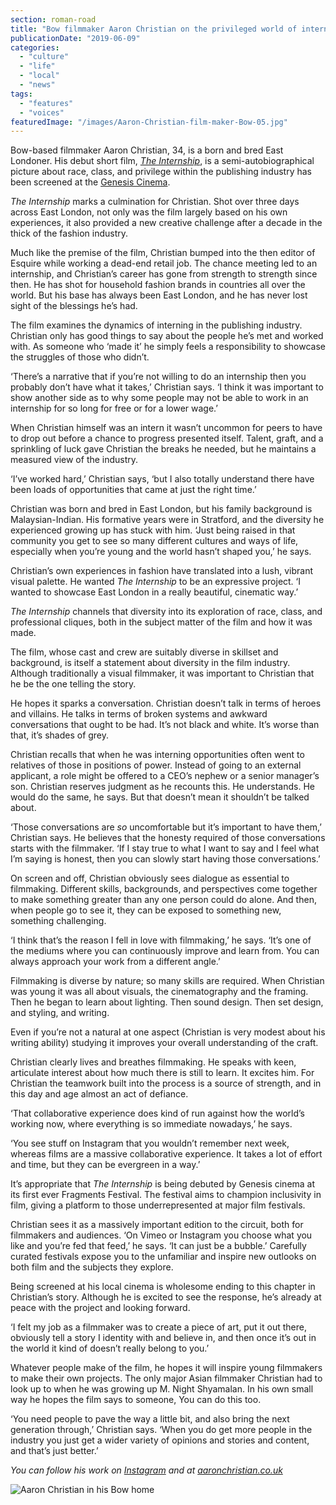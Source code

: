 ```yaml
---
section: roman-road
title: "Bow filmmaker Aaron Christian on the privileged world of internships"
publicationDate: "2019-06-09"
categories: 
  - "culture"
  - "life"
  - "local"
  - "news"
tags: 
  - "features"
  - "voices"
featuredImage: "/images/Aaron-Christian-film-maker-Bow-05.jpg"
---
```


Bow-based filmmaker Aaron Christian, 34, is a born and bred East Londoner. His debut short film, _[The Internship](https://theinternshipfilm.com/)_, is a semi-autobiographical picture about race, class, and privilege within the publishing industry has been screened at the [Genesis Cinema](https://romanroadlondon.com/genesis-cinema-mile-end/).

_The Internship_ marks a culmination for Christian. Shot over three days across East London, not only was the film largely based on his own experiences, it also provided a new creative challenge after a decade in the thick of the fashion industry.

Much like the premise of the film, Christian bumped into the then editor of Esquire while working a dead-end retail job. The chance meeting led to an internship, and Christian’s career has gone from strength to strength since then. He has shot for household fashion brands in countries all over the world. But his base has always been East London, and he has never lost sight of the blessings he’s had.

The film examines the dynamics of interning in the publishing industry. Christian only has good things to say about the people he’s met and worked with. As someone who ‘made it’ he simply feels a responsibility to showcase the struggles of those who didn’t.

‘There’s a narrative that if you’re not willing to do an internship then you probably don’t have what it takes,’ Christian says. ‘I think it was important to show another side as to why some people may not be able to work in an internship for so long for free or for a lower wage.’

When Christian himself was an intern it wasn’t uncommon for peers to have to drop out before a chance to progress presented itself. Talent, graft, and a sprinkling of luck gave Christian the breaks he needed, but he maintains a measured view of the industry.

‘I’ve worked hard,’ Christian says, ‘but I also totally understand there have been loads of opportunities that came at just the right time.’

Christian was born and bred in East London, but his family background is Malaysian-Indian. His formative years were in Stratford, and the diversity he experienced growing up has stuck with him. ‘Just being raised in that community you get to see so many different cultures and ways of life, especially when you’re young and the world hasn’t shaped you,’ he says.

Christian’s own experiences in fashion have translated into a lush, vibrant visual palette. He wanted _The Internship_ to be an expressive project. ‘I wanted to showcase East London in a really beautiful, cinematic way.’

_The Internship_ channels that diversity into its exploration of race, class, and professional cliques, both in the subject matter of the film and how it was made.

The film, whose cast and crew are suitably diverse in skillset and background, is itself a statement about diversity in the film industry. Although traditionally a visual filmmaker, it was important to Christian that he be the one telling the story.

He hopes it sparks a conversation. Christian doesn’t talk in terms of heroes and villains. He talks in terms of broken systems and awkward conversations that ought to be had. It’s not black and white. It’s worse than that, it’s shades of grey.

Christian recalls that when he was interning opportunities often went to relatives of those in positions of power. Instead of going to an external applicant, a role might be offered to a CEO’s nephew or a senior manager’s son. Christian reserves judgment as he recounts this. He understands. He would do the same, he says. But that doesn’t mean it shouldn’t be talked about.

‘Those conversations are _so_ uncomfortable but it’s important to have them,’ Christian says. He believes that the honesty required of those conversations starts with the filmmaker. ‘If I stay true to what I want to say and I feel what I’m saying is honest, then you can slowly start having those conversations.’

On screen and off, Christian obviously sees dialogue as essential to filmmaking. Different skills, backgrounds, and perspectives come together to make something greater than any one person could do alone. And then, when people go to see it, they can be exposed to something new, something challenging.

‘I think that’s the reason I fell in love with filmmaking,’ he says. ‘It’s one of the mediums where you can continuously improve and learn from. You can always approach your work from a different angle.’

Filmmaking is diverse by nature; so many skills are required. When Christian was young it was all about visuals, the cinematography and the framing. Then he began to learn about lighting. Then sound design. Then set design, and styling, and writing.

Even if you’re not a natural at one aspect (Christian is very modest about his writing ability) studying it improves your overall understanding of the craft.

Christian clearly lives and breathes filmmaking. He speaks with keen, articulate interest about how much there is still to learn. It excites him. For Christian the teamwork built into the process is a source of strength, and in this day and age almost an act of defiance.

‘That collaborative experience does kind of run against how the world’s working now, where everything is so immediate nowadays,’ he says.

‘You see stuff on Instagram that you wouldn’t remember next week, whereas films are a massive collaborative experience. It takes a lot of effort and time, but they can be evergreen in a way.’

It’s appropriate that _The Internship_ is being debuted by Genesis cinema at its first ever Fragments Festival. The festival aims to champion inclusivity in film, giving a platform to those underrepresented at major film festivals.

Christian sees it as a massively important edition to the circuit, both for filmmakers and audiences. ‘On Vimeo or Instagram you choose what you like and you’re fed that feed,’ he says. ‘It can just be a bubble.’ Carefully curated festivals expose you to the unfamiliar and inspire new outlooks on both film and the subjects they explore.

Being screened at his local cinema is wholesome ending to this chapter in Christian’s story. Although he is excited to see the response, he’s already at peace with the project and looking forward.

‘I felt my job as a filmmaker was to create a piece of art, put it out there, obviously tell a story I identity with and believe in, and then once it’s out in the world it kind of doesn’t really belong to you.’

Whatever people make of the film, he hopes it will inspire young filmmakers to make their own projects. The only major Asian filmmaker Christian had to look up to when he was growing up M. Night Shyamalan. In his own small way he hopes the film says to someone, You can do this too.

‘You need people to pave the way a little bit, and also bring the next generation through,’ Christian says. ‘When you do get more people in the industry you just get a wider variety of opinions and stories and content, and that’s just better.’

_You can follow his work on [Instagram](https://Instagram.com/aaronchristian_) and at [aaronchristian.co.uk](https://aaronchristian.co.uk)_

![Aaron Christian in his Bow home](/images/Aaron-Christian-film-maker-Bow-07-1024x683.jpg)
